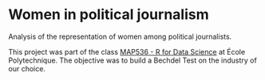 # Women in political journalism

Analysis of the representation of women among political journalists.

This project was part of the class <a href="https://moodle.polytechnique.fr/course/view.php?id=6125" target = "_blank">MAP536 - R for Data Science</a> at École Polytechnique. The objective was to build a Bechdel Test on the industry of our choice.